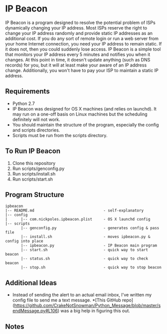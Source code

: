 IP Beacon
=========

IP Beacon is a program designed to resolve the potential problem of ISPs 
dynamically changing your IP address. Most ISPs reserve the right to change
your IP address randomly and provide static IP addresses as an additional 
cost. If you do any sort of remote login or run a web server from your home
Internet connection, you need your IP address to remain static. If it does 
not, then you could suddenly lose access. IP Beacon is a simple tool that 
monitors your IP address every 5 minutes and notifies you when it changes. 
At this point in time, it doesn't update anything (such as DNS records) for 
you, but it will at least make your aware of an IP address change. 
Additionally, you won't have to pay your ISP to maintain a static IP address.

Requirements
------------
* Python 2.7
* IP Beacon was designed for OS X machines (and relies on launchd). It may run on
  a one-off basis on Linux machines but the scheduling definitely will not work. 
* You should maintain the structure of the program, especially the config and 
  scripts directories. 
* Scripts must be run from the scripts directory. 

To Run IP Beacon
----------------
1. Clone this repository
2. Run scripts/genconfig.py
3. Run scripts/install.sh
4. Run scripts/start.sh


Program Structure
-----------------
    ipbeacon  
    |-- README.md                               - self-explanatory  
    |-- config  
    |      |-- com.nickpoles.ipbeacon.plist     - OS X launchd config  
    |-- scripts  
           |-- genconfig.py                     - generates config & pass file  
           |-- install.sh                       - moves ipbeacon.py & config into place
           |-- ipbeacon.py                      - IP Beacon main program
           |-- start.sh                         - quick way to start beacon
           |-- status.sh                        - quick way to check beacon
           |-- stop.sh                          - quick way to stop beacon

Additional Ideas
----------------
* Instead of sending the alert to an actual email inbox, I've written my config
  file to send me a text message. 
    *[This GitHub repo]
     (https://github.com/CrakeNotSnowman/Python_Message/blob/master/sendMessage.py#L106)
     was a big help in figuring this out. 

Notes
-----